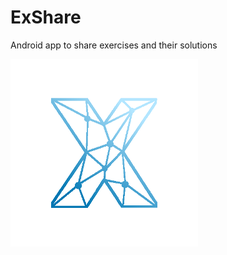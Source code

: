 # ExShare

Android app to share exercises and their solutions

![logo exshare](styles/x-logo-small.png)
